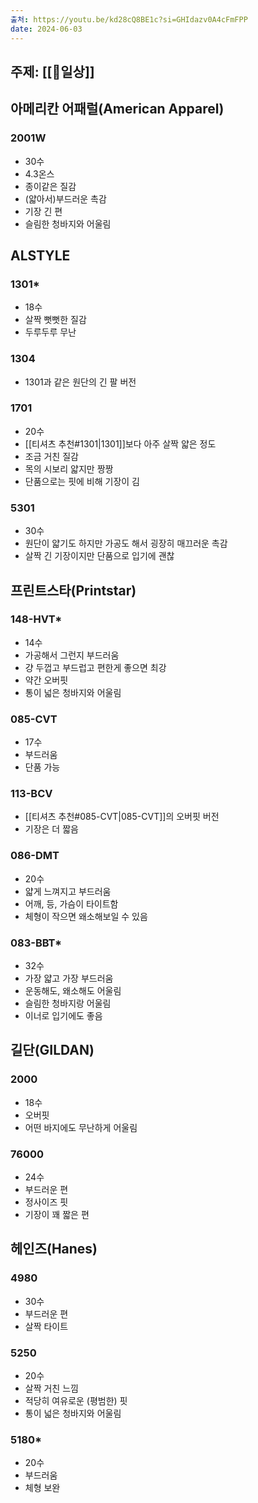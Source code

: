 ```yaml
---
출처: https://youtu.be/kd28cQ8BE1c?si=GHIdazv0A4cFmFPP
date: 2024-06-03
---
```

## 주제: [[🧭일상]]

## 아메리칸 어패럴(American Apparel)
### 2001W
- 30수
- 4.3온스
- 종이같은 질감
- (얇아서)부드러운 촉감
- 기장 긴 편
- 슬림한 청바지와 어울림

## ALSTYLE
### 1301*
- 18수
- 살짝 뻣뻣한 질감
- 두루두루 무난

### 1304
- 1301과 같은 원단의 긴 팔 버전

### 1701
- 20수
- [[티셔츠 추천#1301|1301]]보다 아주 살짝 얇은 정도
- 조금 거친 질감
- 목의 시보리 얇지만 짱짱
- 단품으로는 핏에 비해 기장이 김

### 5301
- 30수
- 원단이 얇기도 하지만 가공도 해서 굉장히 매끄러운 촉감
- 살짝 긴 기장이지만 단품으로 입기에 괜찮

## 프린트스타(Printstar)
### 148-HVT*
- 14수
- 가공해서 그런지 부드러움
- 걍 두껍고 부드럽고 편한게 좋으면 최강
- 약간 오버핏
- 통이 넓은 청바지와 어울림

### 085-CVT
- 17수
- 부드러움
- 단품 가능

### 113-BCV
- [[티셔츠 추천#085-CVT|085-CVT]]의 오버핏 버전
- 기장은 더 짧음

### 086-DMT
- 20수
- 얇게 느껴지고 부드러움
- 어깨, 등, 가슴이 타이트함
- 체형이 작으면 왜소해보일 수 있음

### 083-BBT*
- 32수
- 가장 얇고 가장 부드러움
- 운동해도, 왜소해도 어울림
- 슬림한 청바지랑 어울림
- 이너로 입기에도 좋음

## 길단(GILDAN)
### 2000
- 18수
- 오버핏
- 어떤 바지에도 무난하게 어울림

### 76000
- 24수
- 부드러운 편
- 정사이즈 핏
- 기장이 꽤 짧은 편

## 헤인즈(Hanes)
### 4980
- 30수
- 부드러운 편
- 살짝 타이트

### 5250
- 20수
- 살짝 거친 느낌
- 적당히 여유로운 (평범한) 핏
- 통이 넓은 청바지와 어울림

### 5180*
- 20수
- 부드러움
- 체형 보완
